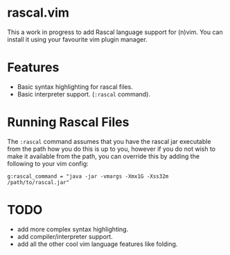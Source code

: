 # rascal.vim
This a work in progress to add Rascal language support for (n)vim.
You can install it using your favourite vim plugin manager.

# Features

- Basic syntax highlighting for rascal files.
- Basic interpreter support. (`:rascal` command).

# Running Rascal Files

The `:rascal` command assumes that you have the rascal jar executable from the
path how you do this is up to you, however if you do not wish to make it
available from the path, you can override this by adding the following to your
vim config:
```vim
g:rascal_command = "java -jar -vmargs -Xmx1G -Xss32m /path/to/rascal.jar"
```

# TODO

- add more complex syntax highlighting.
- add compiler/interpreter support.
- add all the other cool vim language features like folding.
